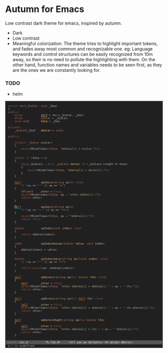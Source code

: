 # Autumn for Emacs

Low contrast dark theme for emacs, inspired by autumn.

* Dark
* Low contrast
* Meaningful colorization:
The theme tries to highlight important tokens, and fades away most common and recognizable one.
eg: Language keywords and control structures can be easily recognized from 10m away, so their is no need to pollute the highlighting with them. On the other hand, function names and variables needs to be seen first, as they are the ones we are constantly looking for.

### TODO

* helm

![screen](autumn-theme-screen.jpg)
